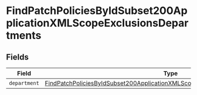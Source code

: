 # FindPatchPoliciesByIdSubset200ApplicationXMLScopeExclusionsDepartments


## Fields

| Field                                                                                                                                                                                           | Type                                                                                                                                                                                            | Required                                                                                                                                                                                        | Description                                                                                                                                                                                     |
| ----------------------------------------------------------------------------------------------------------------------------------------------------------------------------------------------- | ----------------------------------------------------------------------------------------------------------------------------------------------------------------------------------------------- | ----------------------------------------------------------------------------------------------------------------------------------------------------------------------------------------------- | ----------------------------------------------------------------------------------------------------------------------------------------------------------------------------------------------- |
| `department`                                                                                                                                                                                    | [FindPatchPoliciesByIdSubset200ApplicationXMLScopeExclusionsDepartmentsDepartment](../../models/operations/findpatchpoliciesbyidsubset200applicationxmlscopeexclusionsdepartmentsdepartment.md) | :heavy_minus_sign:                                                                                                                                                                              | N/A                                                                                                                                                                                             |